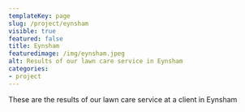 ```yaml
---
templateKey: page
slug: /project/eynsham
visible: true
featured: false
title: Eynsham
featuredimage: /img/eynsham.jpeg
alt: Results of our lawn care service in Eynsham
categories:
- project
---
```

These are the results of our lawn care service at a client in Eynsham


